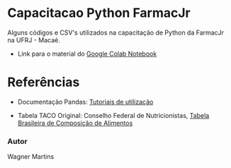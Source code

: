 # Capacitacao Python FarmacJr
Alguns códigos e CSV's utilizados na capacitação de Python da FarmacJr na UFRJ - Macaé.
- Link para o material do [Google Colab Notebook](https://colab.research.google.com/drive/1kiEd3tSv04t-jhUKQk7DryhZSWmDwDIh?usp=sharing)

# Referências
- Documentação Pandas: [Tutoriais de utilização](https://pandas.pydata.org/docs/)

- Tabela TACO Original: Conselho Federal de Nutricionistas, [Tabela Brasileira de Composição de Alimentos](https://www.nepa.unicamp.br/taco/tabela.php?ativo=tabela)

### Autor
Wagner Martins

